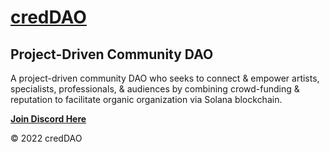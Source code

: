 # [credDAO](https://www.cred.fyi)
## Project-Driven Community DAO
A project-driven community DAO who seeks to connect & empower artists, specialists, professionals, & audiences by combining crowd-funding & reputation to facilitate organic organization via Solana blockchain.

**[Join Discord Here](https://discord.gg/DyjkBrvg)**

© 2022 credDAO
